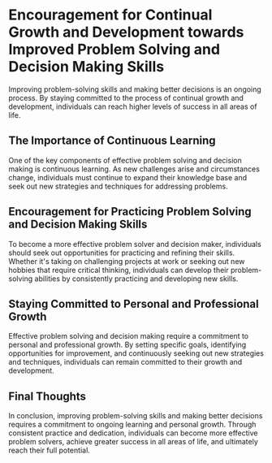 Encouragement for Continual Growth and Development towards Improved Problem Solving and Decision Making Skills
======================================================================================================================================

Improving problem-solving skills and making better decisions is an ongoing process. By staying committed to the process of continual growth and development, individuals can reach higher levels of success in all areas of life.

The Importance of Continuous Learning
-------------------------------------

One of the key components of effective problem solving and decision making is continuous learning. As new challenges arise and circumstances change, individuals must continue to expand their knowledge base and seek out new strategies and techniques for addressing problems.

Encouragement for Practicing Problem Solving and Decision Making Skills
-----------------------------------------------------------------------

To become a more effective problem solver and decision maker, individuals should seek out opportunities for practicing and refining their skills. Whether it's taking on challenging projects at work or seeking out new hobbies that require critical thinking, individuals can develop their problem-solving abilities by consistently practicing and developing new skills.

Staying Committed to Personal and Professional Growth
-----------------------------------------------------

Effective problem solving and decision making require a commitment to personal and professional growth. By setting specific goals, identifying opportunities for improvement, and continuously seeking out new strategies and techniques, individuals can remain committed to their growth and development.

Final Thoughts
--------------

In conclusion, improving problem-solving skills and making better decisions requires a commitment to ongoing learning and personal growth. Through consistent practice and dedication, individuals can become more effective problem solvers, achieve greater success in all areas of life, and ultimately reach their full potential.
